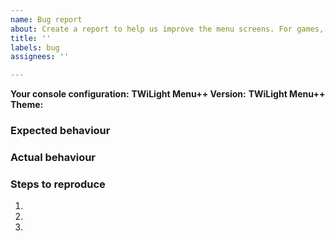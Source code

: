 ```yaml
---
name: Bug report
about: Create a report to help us improve the menu screens. For games, please select `DS game issue`
title: ''
labels: bug
assignees: ''

---
```


<!---
###### Issues that don't attach any log file or any reproducible method will be closed.
###### Issues about asking for support for piracy will be closed.
###### Please keep this issues relevant to the menu and not the ingame stuff (like nds-bootstrap, GBARunner2, GameYob, etc...)
-->

**Your console configuration:** <!--Tell us which console you have along with its configuration (for example, DS Phat/Lite with an DSTWO, a DSi with HiyaCFW + Unlaunch or a New 3DS with Luma3DS). Please include firmwares where possible. --> 
**TWiLight Menu++ Version:** <!-- Include the release version/nightly commit. Saying "latest" isn't helpful -->
**TWiLight Menu++ Theme:** <!-- Your options are DSi, 3DS, R4, AKMenu & SEGA Saturn -->

### Expected behaviour

<!-- Tell us what should happen -->

### Actual behaviour

<!-- Tell us what happens instead -->

### Steps to reproduce

1.
2.
3.
